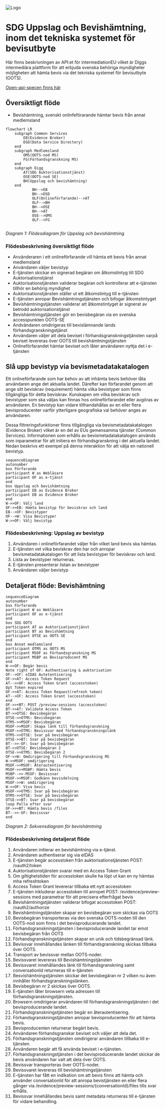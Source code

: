 ![Logo](/images/digg.png)

# SDG Uppslag och Bevishämtning, inom det tekniska systemet för bevisutbyte
Här finns beskrivningen av API:et för intermediationEU vilket är Diggs intermediära plattform för att erbjuda svenska behöriga myndigheter möjligheten att hämta bevis via det tekniska systemet för bevisutbyte (OOTS).

[Open-api-specen finns här](https://diggsweden.github.io/sdg-intermediation-se/)

## Översiktligt flöde
* Bevishämtning, svenskt onlinfeförarande hämtar bevis från annat medlemsland
```mermaid
flowchart LR
    subgraph Common Services
        EB(Evidence Broker)
        DSD(Data Service Directory)
    end
    subgraph Medlemsland
        OMS(OOTS-nod MS)
        FG(Förhandsgranskning MS)
    end
    subgraph Digg
        AT(SDG Auktorisationstjänst)
        OSE(OOTS-nod SE)
        BH(Uppslag och bevishämtning)
    end
            BH-->EB
            BH-->DSD
            OLF(Onlineförfarande)-->AT
            OLF-->BH
            BH-->OSE
            BH-->AT
            OSE-->OMS
            OLF-->FG
    
```
*Diagram 1: Flödesdiagram för Uppslag och bevishämtning*




### Flödesbeskrivning översiktligt flöde

* Använderaren i ett onlineförfarande vill hämta ett bevis från annat medlemsland
* Användaren väljer bevistyp
* E-tjänsten skickar en signerad begäran om åtkomstintyg till SDG Auktorisationstjänst
* Auktorisationstjänsten validerar begäran och kontrollerar att e-tjänsten tillhör en behörig myndighet
* Auktorisationstjänsten ställer ut ett åtkomstintyg till e-tjänsten
* E-tjänsten anropar Bevishämtningstjänsten och bifogar åtkomstintyget
* Bevishämtningstjänsten validerar att åtkomstintyget är signerat av betrodd auktorisationstjänst
* Bevishämtningstjänsten gör en bevisbegäran via en svenska  accesspunkten OOTS-SE
* Andvändaren omdirigeras till bevislämnande lands förhandsgranskningstjänst
* Användaren väljer att dela beviset i förhandsgranskningstjänsten varpå beviset levereras över OOTS till bevishämtningstjänsten
* Onlineförfarandet hämtar beviset och låter användaren nyttja det i e-tjänsten

## Slå upp bevistyp via bevismetadatakatalogen
Ett onlineförfarande som har behov av att inhämta bevis behöver låta användaren ange det aktuella landet. Därefter kan förfarandet genom att ange sitt beviskrav (requirement) hämta vilka bevistyper som finns tillgängliga för detta beviskrav. Kunskapen om vilka beviskrav och bevistyper som ska väljas kan finnas hos onlineförfarandet eller avgöras av användaren. En bevistyp kan vidare tillhandahållas av en eller flera bevisproducenter varför ytterligare geografiska val behöver anges av användaren.  

Dessa filtreringsfunktioner finns tillgängliga via bevismetadatakatalogen (Evidence Broker) vilket är en del av  EUs gemensamma tjänster (Common Services). Informationen som erhålls av bevismetadatakatalogen används som inparametrar för att initiera en förhandsgranskning i det aktuella landet. Nedan beskrivs ett exempel på denna interaktion för att välja en nationell bevistyp.

```mermaid
sequenceDiagram
autonumber
box Förfarande
participant W as Webläsare
participant OF as e-tjänst
end
box Uppslag och bevishämtning
participant EB as Evidence Broker
participant EB as Evidence Broker
end
W->>OF: Välj land
OF->>EB: Hämta bevistyp för beviskrav och land
EB-->OF: Bevistyper
OF-->W: Visa Bevistyper
W->>OF: Välj bevistyp
```

### Flödesbeskrivning: Uppslag av bevistyp
1. Användaren i onlineförfarandet väljer från vilket land bevis ska hämtas.
2. E-tjänsten vet vilka beviskrav den har och anropar bevismetadatakatalogen för att lista bevistyper för beviskrav och land.
3. Lista av bevistyper returneras.
4. E-tjänsten presenterar listan av bevistyper
5. Användaren väljer bevistyp


## Detaljerat flöde: Bevishämtning

```mermaid
sequenceDiagram
autonumber
box Förfarande
participant W as Webläsare
participant OF as e-tjänst
end
box SDG OOTS
participant AT as Auktorisationstjänst
participant BT as Bevishämtning 
participant OTSE as OOTS SE
end
box Annat medlemsland
participant OTMS as OOTS MS
participant MSOF as Förhandsgranskning MS
participant MSBP as Bevisproducent MS
end
W->>OF: Begär bevis
Note right of OF: Authentisering & auktorisation
OF-->OF: eIDAS Autetentisering
OF->>AT: Access Token Request
AT-->>OF: Access Token Grant (accesstoken)
Opt Token expired
OF->>AT: Access Token Request(refresh token)
AT-->OF: Access Token Grant (accesstoken)
end
OF->>+BT: POST /preview-sessions (accesstoken)
BT->>AT: Validate Access Token
BT->>OTSE: Bevisbegäran
OTSE->>OTMS: Bevisbegäran
OTMS->>MSOF: Bevisbegäran
MSOF->>MSOF: Skapa länk till förhandsgranskning
MSOF->>OTMS: Bevissvar med förhandsgranskningslänk
OTMS->>OTSE: Svar på bevisbegäran
OTSE->>BT: Svar på bevisbegäran
BT-->>-OF: Svar på bevisbegäran
BT->>OTSE: Bevisbegäran 2
OTSE->>OTMS: Bevisbegäran 2
OF->>W: Omdirigering till Förhandsgranskning MS
W->>MSOF: omdirigering
MSOF->>MSOF: Återautentisering
MSOF->>+MSBP: Hämta bevis
MSBP-->>-MSOF: Bevissvar
MSOF->>MSOF: Godkänn bevisdelning
MSOF->>W: omdirigering
W->>OF: Visa bevis
MSOF->>OTMS: Svar på bevisbegäran
OTMS->>OTSE: Svar på bevisbegäran
OTSE->>BT: Svar på bevisbegäran
loop Polla efter svar
OF->>+BT: Hämta bevis /files
BT-->>-OF: Bevissvar
end
```
*Diagram 2: Sekvensdiagram för bevishämtning*

### Flödesbeskrivning detaljerat flöde
1. Användaren initierar en bevishämtning via e-tjänst.
2. Användaren authentiserar sig via eIDAS
3. E-tjänsten begär accesstoken från auktorisationstjänsten POST: /oauth2/token
4. Auktorisationstjänsten svarar med en Access Token Grant
5. Om giltighetstiden för accesstoken skulle ha löpt ut kan en ny hämtas mha refreshtoken
6. Access Token Grant levererar tillbaka ett nytt accesstoken
7. E-tjänsten inkluderar accesstoken till anropet POST: /evidence/preview-sessions med parametrar för att precisera efterfrågat bevis
8. Bevishämtningstjänsten validerar bifogat accesstoken POST: /oauth2/authorize
9. Bevishämtningstjänsten skapar en bevisbegäran som skickas via OOTS
10. Bevisbegäran transporteras via den svenska OOTS-noden till den OOTS-nod som finns i det bevisproducerande landet.
11. Förhandsgranskningstjänsten i bevisproducerande landet tar emot bevisbegäran från OOTS
12. Förhandsgranskningstjänsten skapar en unik och tidsbegränsad länk.
13. Bevissvar innehållandes länken till förhandsgranskning skickas tillbaka över OOTS.
14. Transport av bevissvar mellan OOTS-noder.
15. Bevissvaret levereras till Bevishämtningstjänsten
16. Bevissvaret innehållandes länk till förhandsgranskning samt conversationId returneras till e-tjänsten
17. Besvishämtningstjänsten skickar det bevisbegäran nr 2 vilken nu även innhåller förhandsgranskningslänken.
18. Bevisbegäran nr 2 skickas över OOTS.
19. E-tjänsten låter browsern veta adressen till förhandsgranskningstjänsten.
20. Browsern omdirigerar användaren till förhandsgranskningstjänsten i det bevisproducerande landet.
21. Förhandsgranskningstjänsten begär en återautentisering.
22. Förhandsgranskningstjänsten anropar bevisproducenten för att hämta bevis.
23. Bevisproducenten returnerar begärt bevis.
24. Användaren förhandsgranskar beviset och väljer att dela det.
25. Förhandsgranskningstjänsten omdirigerar användaren tillbaka till e-tjänsten.
26. Användaren begär att få använda beviset i e-tjänsten.
27. Förhandsgranskningstjänsten i det bevisproducerande landet skickar de bevis användaren har valt att dela över OOTS.
28. Bevissvar transporteras över OOTS-noder.
29. Bevissvaret levereras till bevishämtningstjänsten
30. E-tjänsten har fått en indikation om att bevis finns att hämta och använder conversationId för att anropa bevistjänsten en eller flera gånger via /evidence/preview-sessions/{conversationId}/files tills svar erhålls.
31. Bevissvar innehållandes bevis samt metadata returneras till e-tjänsten för vidare behandling. 

